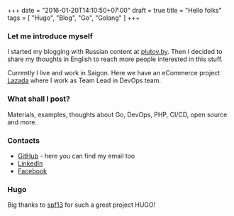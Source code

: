 +++
date = "2016-01-20T14:10:50+07:00"
draft = true
title = "Hello folks"
tags = [ "Hugo", "Blog", "Go", "Golang" ]
+++
### Let me introduce myself
I started my blogging with Russian content at [plutov.by](http://plutov.by "plutov.by"). Then I decided to share my thoughts in English to reach more people interested in this stuff.
<!--more-->
Currently I live and work in Saigon. Here we have an eCommerce project [Lazada](https://lazada.com "lazada.com") where I work as Team Lead in DevOps team.

### What shall I post?
Materials, examples, thoughts about Go, DevOps, PHP, CI/CD, open source and more.

### Contacts

* [GitHub](http://github.com/plutov "GitHub") - here you can find my email too
* [LinkedIn](https://www.linkedin.com/in/pltvs "LinkedIn")
* [Facebook](https://www.facebook.com/aplutov "Facebook")

### Hugo

Big thanks to [spf13](https://github.com/spf13 "spf13") for such a great project HUGO!
